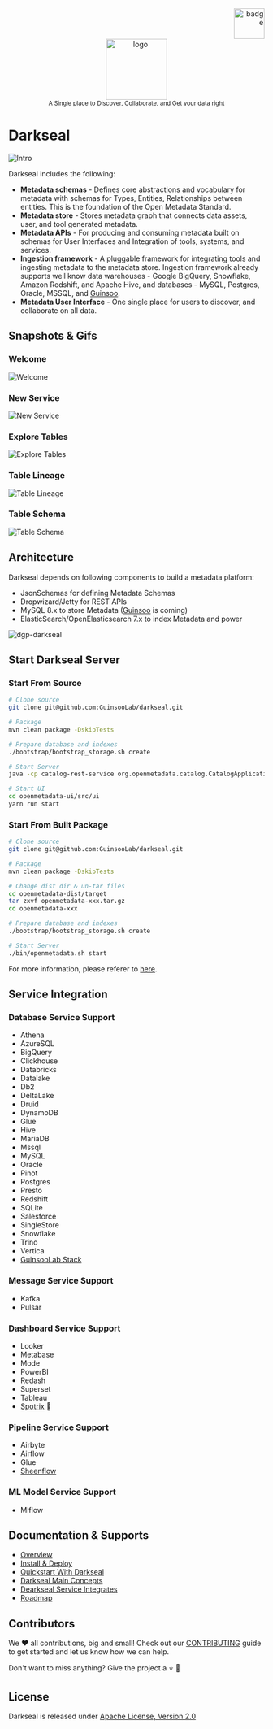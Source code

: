 <div align="right">
    <img src="./openmetadata-ui/src/main/resources/ui/public/guinsoolab-badge.png" width="60" alt="badge">
    <br />
</div>
<div align="center">
    <img src="./openmetadata-ui/src/main/resources/ui/public/darkseal.svg" alt="logo" width="120" />
    <br />
    <small>A Single place to Discover, Collaborate, and Get your data right</small>
</div>

# Darkseal

![Intro](./docs/overview/darkseal-ecosystem-v2.jpg)

Darkseal includes the following:

- **Metadata schemas** - Defines core abstractions and vocabulary for metadata with schemas for Types, Entities, Relationships between entities. This is the foundation of the Open Metadata Standard.
- **Metadata store** - Stores metadata graph that connects data assets, user, and tool generated metadata.
- **Metadata APIs** - For producing and consuming metadata built on schemas for User Interfaces and Integration of tools, systems, and services.
- **Ingestion framework** - A pluggable framework for integrating tools and ingesting metadata to the metadata store. Ingestion framework already supports well know data warehouses - Google BigQuery, Snowflake, Amazon Redshift, and Apache Hive, and databases - MySQL, Postgres, Oracle, MSSQL, and [Guinsoo](https://github.com/ciusji/guinsoo).
- **Metadata User Interface** - One single place for users to discover, and collaborate on all data.

## Snapshots & Gifs

### Welcome

![Welcome](./docs/overview/overview-1.png)

### New Service

![New Service](./docs/overview/overview-2.png)

### Explore Tables

![Explore Tables](./docs/overview/overview-3.png)

### Table Lineage

![Table Lineage](./docs/overview/overview-4.png)

### Table Schema

![Table Schema](./docs/overview/overview-5.png)

## Architecture

Darkseal depends on following components to build a metadata platform:

- JsonSchemas for defining Metadata Schemas
- Dropwizard/Jetty for REST APIs
- MySQL 8.x to store Metadata ([Guinsoo](https://github.com/ciusji/guinsoo) is coming)
- ElasticSearch/OpenElasticsearch 7.x to index Metadata and power

![dgp-darkseal](./openmetadata-ui/src/main/resources/ui/public/gdp-darkseal.svg)


## Start Darkseal Server

### Start From Source

```bash
# Clone source
git clone git@github.com:GuinsooLab/darkseal.git

# Package 
mvn clean package -DskipTests

# Prepare database and indexes
./bootstrap/bootstrap_storage.sh create

# Start Server
java -cp catalog-rest-service org.openmetadata.catalog.CatalogApplication server ./conf/openmetadata.yaml

# Start UI
cd openmetadata-ui/src/ui
yarn run start
```

### Start From Built Package
```bash
# Clone source
git clone git@github.com:GuinsooLab/darkseal.git

# Package 
mvn clean package -DskipTests

# Change dist dir & un-tar files
cd openmetadata-dist/target
tar zxvf openmetadata-xxx.tar.gz
cd openmetadata-xxx

# Prepare database and indexes
./bootstrap/bootstrap_storage.sh create

# Start Server
./bin/openmetadata.sh start
```

For more information, please referer to [here](https://ciusji.gitbook.io/guinsoolab/products/data-discovery/darkseal).

## Service Integration

### Database Service Support

- Athena
- AzureSQL
- BigQuery
- Clickhouse
- Databricks
- Datalake
- Db2
- DeltaLake
- Druid
- DynamoDB
- Glue
- Hive
- MariaDB
- Mssql
- MySQL
- Oracle
- Pinot
- Postgres
- Presto
- Redshift
- SQLite
- Salesforce
- SingleStore
- Snowflake
- Trino
- Vertica
- [GuinsooLab Stack](https://github.com/GuinsooLab)

### Message Service Support

- Kafka
- Pulsar

### Dashboard Service Support

- Looker
- Metabase
- Mode
- PowerBI
- Redash
- Superset
- Tableau
- [Spotrix](https://github.com/Spotrix/spotrix) 🚀

### Pipeline Service Support

- Airbyte
- Airflow
- Glue
- [Sheenflow](https://github.com/GuinsooLab/sheenflow)

### ML Model Service Support

- Mlflow

## Documentation & Supports

- [Overview](https://ciusji.gitbook.io/guinsoolab/products/data-discovery/darkseal/overview)
- [Install & Deploy](https://ciusji.gitbook.io/guinsoolab/products/data-discovery/darkseal/deployment)
- [Quickstart With Darkseal](https://ciusji.gitbook.io/guinsoolab/products/data-discovery/darkseal/quickstart)
- [Darkseal Main Concepts](https://ciusji.gitbook.io/guinsoolab/products/data-discovery/darkseal/main-concepts)
- [Dearkseal Service Integrates](https://ciusji.gitbook.io/guinsoolab/products/data-discovery/darkseal/integrations)
- [Roadmap](https://ciusji.gitbook.io/guinsoolab/products/data-discovery/darkseal/roadmap)

## Contributors

We ❤️ all contributions, big and small! Check out our [CONTRIBUTING](./CONTRIBUTING.md) guide to get started and let us know how we can help.

Don't want to miss anything? Give the project a ⭐ 🚀

## License

Darkseal is released under [Apache License, Version 2.0](http://www.apache.org/licenses/LICENSE-2.0)
